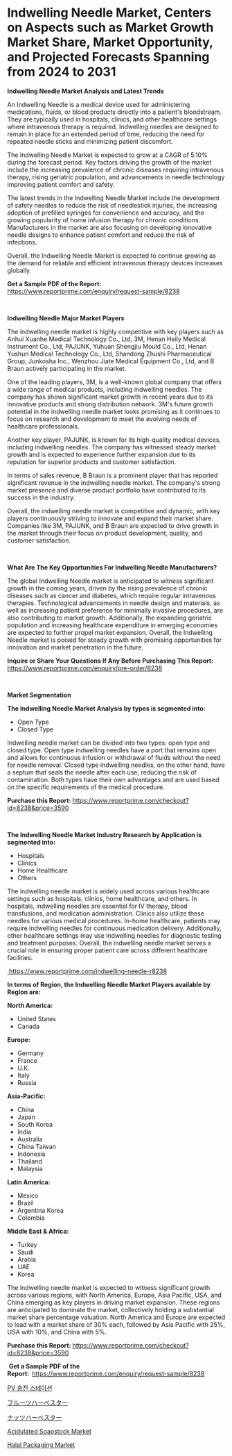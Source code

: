 <p><h1>Indwelling Needle Market, Centers on Aspects such as Market Growth Market Share, Market Opportunity, and Projected Forecasts Spanning from 2024 to 2031</h1></p><p><strong>Indwelling Needle Market Analysis and Latest Trends</strong></p>
<p><p>An Indwelling Needle is a medical device used for administering medications, fluids, or blood products directly into a patient's bloodstream. They are typically used in hospitals, clinics, and other healthcare settings where intravenous therapy is required. Indwelling needles are designed to remain in place for an extended period of time, reducing the need for repeated needle sticks and minimizing patient discomfort.</p><p>The Indwelling Needle Market is expected to grow at a CAGR of 5.10% during the forecast period. Key factors driving the growth of the market include the increasing prevalence of chronic diseases requiring intravenous therapy, rising geriatric population, and advancements in needle technology improving patient comfort and safety.</p><p>The latest trends in the Indwelling Needle Market include the development of safety needles to reduce the risk of needlestick injuries, the increasing adoption of prefilled syringes for convenience and accuracy, and the growing popularity of home infusion therapy for chronic conditions. Manufacturers in the market are also focusing on developing innovative needle designs to enhance patient comfort and reduce the risk of infections.</p><p>Overall, the Indwelling Needle Market is expected to continue growing as the demand for reliable and efficient intravenous therapy devices increases globally.</p></p>
<p><strong>Get a Sample PDF of the Report:&nbsp;</strong> <a href="https://www.reportprime.com/enquiry/request-sample/8238">https://www.reportprime.com/enquiry/request-sample/8238</a></p>
<p>&nbsp;</p>
<p><strong>Indwelling Needle Major Market Players</strong></p>
<p><p>The indwelling needle market is highly competitive with key players such as Anhui Xuanhe Medical Technology Co., Ltd, 3M, Henan Heily Medical Instrument Co., Ltd, PAJUNK, Yuhuan Shengjiu Mould Co., Ltd, Henan Yushun Medical Technology Co., Ltd, Shandong Zhushi Pharmaceutical Group, Junkosha Inc., Wenzhou Jiate Medical Equipment Co., Ltd, and B Braun actively participating in the market.</p><p>One of the leading players, 3M, is a well-known global company that offers a wide range of medical products, including indwelling needles. The company has shown significant market growth in recent years due to its innovative products and strong distribution network. 3M's future growth potential in the indwelling needle market looks promising as it continues to focus on research and development to meet the evolving needs of healthcare professionals.</p><p>Another key player, PAJUNK, is known for its high-quality medical devices, including indwelling needles. The company has witnessed steady market growth and is expected to experience further expansion due to its reputation for superior products and customer satisfaction.</p><p>In terms of sales revenue, B Braun is a prominent player that has reported significant revenue in the indwelling needle market. The company's strong market presence and diverse product portfolio have contributed to its success in the industry.</p><p>Overall, the indwelling needle market is competitive and dynamic, with key players continuously striving to innovate and expand their market share. Companies like 3M, PAJUNK, and B Braun are expected to drive growth in the market through their focus on product development, quality, and customer satisfaction.</p></p>
<p>&nbsp;</p>
<p><strong>What Are The Key Opportunities For Indwelling Needle Manufacturers?</strong></p>
<p><p>The global Indwelling Needle market is anticipated to witness significant growth in the coming years, driven by the rising prevalence of chronic diseases such as cancer and diabetes, which require regular intravenous therapies. Technological advancements in needle design and materials, as well as increasing patient preference for minimally invasive procedures, are also contributing to market growth. Additionally, the expanding geriatric population and increasing healthcare expenditure in emerging economies are expected to further propel market expansion. Overall, the Indwelling Needle market is poised for steady growth with promising opportunities for innovation and market penetration in the future.</p></p>
<p><strong>Inquire or Share Your Questions If Any Before Purchasing This Report:</strong> <a href="https://www.reportprime.com/enquiry/pre-order/8238">https://www.reportprime.com/enquiry/pre-order/8238</a></p>
<p>&nbsp;</p>
<p><strong>Market Segmentation</strong></p>
<p><strong>The Indwelling Needle Market Analysis by types is segmented into:</strong></p>
<p><ul><li>Open Type</li><li>Closed Type</li></ul></p>
<p><p>Indwelling needle market can be divided into two types: open type and closed type. Open type indwelling needles have a port that remains open and allows for continuous infusion or withdrawal of fluids without the need for needle removal. Closed type indwelling needles, on the other hand, have a septum that seals the needle after each use, reducing the risk of contamination. Both types have their own advantages and are used based on the specific requirements of the medical procedure.</p></p>
<p><strong>Purchase this Report:&nbsp;</strong><a href="https://www.reportprime.com/checkout?id=8238&price=3590">https://www.reportprime.com/checkout?id=8238&price=3590</a></p>
<p>&nbsp;</p>
<p><strong>The Indwelling Needle Market Industry Research by Application is segmented into:</strong></p>
<p><ul><li>Hospitals</li><li>Clinics</li><li>Home Healthcare</li><li>Others</li></ul></p>
<p><p>The indwelling needle market is widely used across various healthcare settings such as hospitals, clinics, home healthcare, and others. In hospitals, indwelling needles are essential for IV therapy, blood transfusions, and medication administration. Clinics also utilize these needles for various medical procedures. In-home healthcare, patients may require indwelling needles for continuous medication delivery. Additionally, other healthcare settings may use indwelling needles for diagnostic testing and treatment purposes. Overall, the indwelling needle market serves a crucial role in ensuring proper patient care across different healthcare facilities.</p></p>
<p><a href="https://www.reportprime.com/indwelling-needle-r8238">&nbsp;https://www.reportprime.com/indwelling-needle-r8238</a></p>
<p><strong>In terms of Region, the Indwelling Needle Market Players available by Region are:</strong></p>
<p>
    <p> <strong> North America: </strong>
        <ul>
            <li>United States</li>
            <li>Canada</li>
        </ul>
        </p> 
    <p> <strong> Europe: </strong>
        <ul>
            <li>Germany</li>
            <li>France</li>
            <li>U.K.</li>
            <li>Italy</li>
            <li>Russia</li>
        </ul>
        </p> 
    <p> <strong> Asia-Pacific: </strong>
        <ul>
            <li>China</li>
            <li>Japan</li>
            <li>South Korea</li>
            <li>India</li>
            <li>Australia</li>
            <li>China Taiwan</li>
            <li>Indonesia</li>
            <li>Thailand</li>
            <li>Malaysia</li>
        </ul>
        </p> 
    <p> <strong> Latin America: </strong>
        <ul>
            <li>Mexico</li>
            <li>Brazil</li>
            <li>Argentina Korea</li>
            <li>Colombia</li>
        </ul>
        </p> 
    <p> <strong> Middle East & Africa: </strong>
        <ul>
            <li>Turkey</li>
            <li>Saudi</li>
            <li>Arabia</li>
            <li>UAE</li>
            <li>Korea</li>
        </ul>
    </p>
    </p>
<p><p>The indwelling needle market is expected to witness significant growth across various regions, with North America, Europe, Asia Pacific, USA, and China emerging as key players in driving market expansion. These regions are anticipated to dominate the market, collectively holding a substantial market share percentage valuation. North America and Europe are expected to lead with a market share of 30% each, followed by Asia Pacific with 25%, USA with 10%, and China with 5%.</p></p>
<p><strong>Purchase this Report: </strong><a href="https://www.reportprime.com/checkout?id=8238&price=3590">https://www.reportprime.com/checkout?id=8238&price=3590</a></p>
<p>&nbsp;<strong>Get a Sample PDF of the Report:&nbsp;&nbsp;</strong><a href="https://www.reportprime.com/enquiry/request-sample/8238">https://www.reportprime.com/enquiry/request-sample/8238</a></p>
<p><strong></strong></p>
<p><p><a href="https://github.com/RichardLueilwitz787/Market-Research-Report-List-1/blob/main/461866720912.md">PV 충전 스테이션</a></p><p><a href="https://github.com/efcvopdgkdx128/Market-Research-Report-List-1/blob/main/484676922679.md">フルーツハーベスター</a></p><p><a href="https://github.com/hwbcz413288296/Market-Research-Report-List-1/blob/main/363734022680.md">ナッツハーベスター</a></p><p><a href="https://issuu.com/reportprime-2/docs/acidulated-soapstock-market-size-2030.pptx">Acidulated Soapstock Market</a></p><p><a href="https://issuu.com/reportprime-2/docs/halal-packaging-market-size-2030.pptx">Halal Packaging Market</a></p></p>